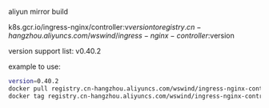 aliyun mirror build 

k8s.gcr.io/ingress-nginx/controller:v$version to registry.cn-hangzhou.aliyuncs.com/wswind/ingress-nginx-controller:$version

version support list:
v0.40.2

example to use:

```bash
version=0.40.2
docker pull registry.cn-hangzhou.aliyuncs.com/wswind/ingress-nginx-controller:$version
docker tag registry.cn-hangzhou.aliyuncs.com/wswind/ingress-nginx-controller:$version k8s.gcr.io/ingress-nginx/controller:v$version 
```


